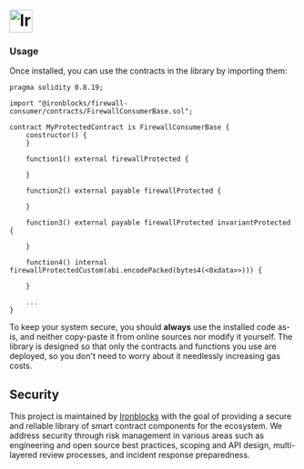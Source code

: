 # <img src="https://www.ironblocks.com/logo.svg" alt="Ironblocks" height="40px">


### Usage

Once installed, you can use the contracts in the library by importing them:

```solidity
pragma solidity 0.8.19;

import "@ironblocks/firewall-consumer/contracts/FirewallConsumerBase.sol";

contract MyProtectedContract is FirewallConsumerBase {
    constructor() {
    }

    function1() external firewallProtected {

    }

    function2() external payable firewallProtected {

    }
    
    function3() external payable firewallProtected invariantProtected {

    }

    function4() internal firewallProtectedCustom(abi.encodePacked(bytes4(<0xdata>>))) {

    }

    ...
}
```

To keep your system secure, you should **always** use the installed code as-is, and neither copy-paste it from online sources nor modify it yourself. The library is designed so that only the contracts and functions you use are deployed, so you don't need to worry about it needlessly increasing gas costs.

## Security

This project is maintained by [Ironblocks](https://www.ironblocks.com/) with the goal of providing a secure and reliable library of smart contract components for the ecosystem. We address security through risk management in various areas such as engineering and open source best practices, scoping and API design, multi-layered review processes, and incident response preparedness.

